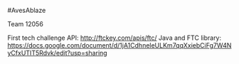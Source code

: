 #AvesAblaze

Team 12056

First tech challenge API: http://ftckey.com/apis/ftc/
Java and FTC library: https://docs.google.com/document/d/1jA1CdhneleULKm7qqXxiebCiFg7W4NyCfxUTIT5Rdvk/edit?usp=sharing
